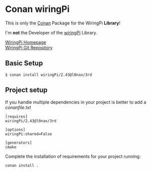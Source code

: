 # Conan wiringPi

This is only the [Conan](https://conan.io) Package for the WiringPi **Library**!

I'm **not** the Developer of the [wiringPi](http://wiringpi.com/) Library.

[WiringPi Homepage](http://wiringpi.com/) <br/>
[WiringPi Git Repository](https://git.drogon.net/?p=wiringPi;a=summary)

## Basic Setup

```
$ conan install wiringPi/2.43@l0nax/3rd
```

## Project setup

If you handle multiple dependencies in your project is better to add a _conanfile.txt_

```
[requires]
wiringPi/2.43@l0nax/3rd

[options]
wiringPi:shared=False

[generators]
cmake
```

Complete the installation of requirements for your project running:

```
conan install .
```
